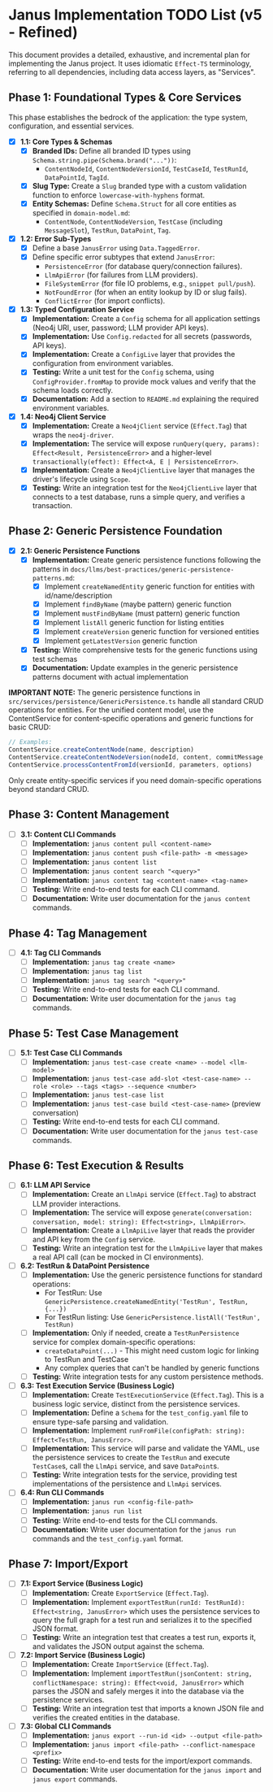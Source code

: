 # Janus Implementation TODO List (v5 - Refined)

This document provides a detailed, exhaustive, and incremental plan for implementing the Janus project. It uses idiomatic `Effect-TS` terminology, referring to all dependencies, including data access layers, as "Services".

## Phase 1: Foundational Types & Core Services

This phase establishes the bedrock of the application: the type system, configuration, and essential services.

- [x] **1.1: Core Types & Schemas**
  - [x] **Branded IDs:** Define all branded ID types using `Schema.string.pipe(Schema.brand("..."))`:
    - `ContentNodeId`, `ContentNodeVersionId`, `TestCaseId`, `TestRunId`, `DataPointId`, `TagId`.
  - [x] **Slug Type:** Create a `Slug` branded type with a custom validation function to enforce `lowercase-with-hyphens` format.
  - [x] **Entity Schemas:** Define `Schema.Struct` for all core entities as specified in `domain-model.md`:
    - `ContentNode`, `ContentNodeVersion`, `TestCase` (including `MessageSlot`), `TestRun`, `DataPoint`, `Tag`.

- [x] **1.2: Error Sub-Types**
  - [x] Define a base `JanusError` using `Data.TaggedError`.
  - [x] Define specific error subtypes that extend `JanusError`:
    - `PersistenceError` (for database query/connection failures).
    - `LlmApiError` (for failures from LLM providers).
    - `FileSystemError` (for file IO problems, e.g., `snippet pull/push`).
    - `NotFoundError` (for when an entity lookup by ID or slug fails).
    - `ConflictError` (for import conflicts).

- [x] **1.3: Typed Configuration Service**
  - [x] **Implementation:** Create a `Config` schema for all application settings (Neo4j URI, user, password; LLM provider API keys).
  - [x] **Implementation:** Use `Config.redacted` for all secrets (passwords, API keys).
  - [x] **Implementation:** Create a `ConfigLive` layer that provides the configuration from environment variables.
  - [x] **Testing:** Write a unit test for the `Config` schema, using `ConfigProvider.fromMap` to provide mock values and verify that the schema loads correctly.
  - [x] **Documentation:** Add a section to `README.md` explaining the required environment variables.

- [x] **1.4: Neo4j Client Service**
  - [x] **Implementation:** Create a `Neo4jClient` service (`Effect.Tag`) that wraps the `neo4j-driver`.
  - [x] **Implementation:** The service will expose `runQuery(query, params): Effect<Result, PersistenceError>` and a higher-level `transactionally(effect): Effect<A, E | PersistenceError>`.
  - [x] **Implementation:** Create a `Neo4jClientLive` layer that manages the driver's lifecycle using `Scope`.
  - [x] **Testing:** Write an integration test for the `Neo4jClientLive` layer that connects to a test database, runs a simple query, and verifies a transaction.

## Phase 2: Generic Persistence Foundation

- [x] **2.1: Generic Persistence Functions**
  - [x] **Implementation:** Create generic persistence functions following the patterns in `docs/llms/best-practices/generic-persistence-patterns.md`:
    - [x] Implement `createNamedEntity` generic function for entities with id/name/description
    - [x] Implement `findByName` (maybe pattern) generic function
    - [x] Implement `mustFindByName` (must pattern) generic function
    - [x] Implement `listAll` generic function for listing entities
    - [x] Implement `createVersion` generic function for versioned entities
    - [x] Implement `getLatestVersion` generic function
  - [x] **Testing:** Write comprehensive tests for the generic functions using test schemas
  - [x] **Documentation:** Update examples in the generic persistence patterns document with actual implementation

**IMPORTANT NOTE:** The generic persistence functions in `src/services/persistence/GenericPersistence.ts` handle all standard CRUD operations for entities. For the unified content model, use the ContentService for content-specific operations and generic functions for basic CRUD:
```typescript
// Examples:
ContentService.createContentNode(name, description)
ContentService.createContentNodeVersion(nodeId, content, commitMessage, parents)
ContentService.processContentFromId(versionId, parameters, options)
```
Only create entity-specific services if you need domain-specific operations beyond standard CRUD.

## Phase 3: Content Management

- [ ] **3.1: Content CLI Commands**
  - [ ] **Implementation:** `janus content pull <content-name>`
  - [ ] **Implementation:** `janus content push <file-path> -m <message>`
  - [ ] **Implementation:** `janus content list`
  - [ ] **Implementation:** `janus content search "<query>"`
  - [ ] **Implementation:** `janus content tag <content-name> <tag-name>`
  - [ ] **Testing:** Write end-to-end tests for each CLI command.
  - [ ] **Documentation:** Write user documentation for the `janus content` commands.

## Phase 4: Tag Management

- [ ] **4.1: Tag CLI Commands**
  - [ ] **Implementation:** `janus tag create <name>`
  - [ ] **Implementation:** `janus tag list`
  - [ ] **Implementation:** `janus tag search "<query>"`
  - [ ] **Testing:** Write end-to-end tests for each CLI command.
  - [ ] **Documentation:** Write user documentation for the `janus tag` commands.

## Phase 5: Test Case Management

- [ ] **5.1: Test Case CLI Commands**
  - [ ] **Implementation:** `janus test-case create <name> --model <llm-model>`
  - [ ] **Implementation:** `janus test-case add-slot <test-case-name> --role <role> --tags <tags> --sequence <number>`
  - [ ] **Implementation:** `janus test-case list`
  - [ ] **Implementation:** `janus test-case build <test-case-name>` (preview conversation)
  - [ ] **Testing:** Write end-to-end tests for each CLI command.
  - [ ] **Documentation:** Write user documentation for the `janus test-case` commands.

## Phase 6: Test Execution & Results

- [ ] **6.1: LLM API Service**
  - [ ] **Implementation:** Create an `LlmApi` service (`Effect.Tag`) to abstract LLM provider interactions.
  - [ ] **Implementation:** The service will expose `generate(conversation: conversation, model: string): Effect<string>, LlmApiError>`.
  - [ ] **Implementation:** Create a `LlmApiLive` layer that reads the provider and API key from the `Config` service.
  - [ ] **Testing:** Write an integration test for the `LlmApiLive` layer that makes a real API call (can be mocked in CI environments).

- [ ] **6.2: TestRun & DataPoint Persistence**
  - [ ] **Implementation:** Use the generic persistence functions for standard operations:
    - For TestRun: Use `GenericPersistence.createNamedEntity('TestRun', TestRun, {...})`
    - For TestRun listing: Use `GenericPersistence.listAll('TestRun', TestRun)`
  - [ ] **Implementation:** Only if needed, create a `TestRunPersistence` service for complex domain-specific operations:
    - `createDataPoint(...)` - This might need custom logic for linking to TestRun and TestCase
    - Any complex queries that can't be handled by generic functions
  - [ ] **Testing:** Write integration tests for any custom persistence methods.

- [ ] **6.3: Test Execution Service (Business Logic)**
  - [ ] **Implementation:** Create `TestExecutionService` (`Effect.Tag`). This is a business logic service, distinct from the persistence services.
  - [ ] **Implementation:** Define a `Schema` for the `test_config.yaml` file to ensure type-safe parsing and validation.
  - [ ] **Implementation:** Implement `runFromFile(configPath: string): Effect<TestRun, JanusError>`.
  - [ ] **Implementation:** This service will parse and validate the YAML, use the persistence services to create the `TestRun` and execute `TestCase`s, call the `LlmApi` service, and save `DataPoint`s.
  - [ ] **Testing:** Write integration tests for the service, providing test implementations of the persistence and `LlmApi` services.

- [ ] **6.4: Run CLI Commands**
  - [ ] **Implementation:** `janus run <config-file-path>`
  - [ ] **Implementation:** `janus run list`
  - [ ] **Testing:** Write end-to-end tests for the CLI commands.
  - [ ] **Documentation:** Write user documentation for the `janus run` commands and the `test_config.yaml` format.

## Phase 7: Import/Export

- [ ] **7.1: Export Service (Business Logic)**
  - [ ] **Implementation:** Create `ExportService` (`Effect.Tag`).
  - [ ] **Implementation:** Implement `exportTestRun(runId: TestRunId): Effect<string, JanusError>` which uses the persistence services to query the full graph for a test run and serializes it to the specified JSON format.
  - [ ] **Testing:** Write an integration test that creates a test run, exports it, and validates the JSON output against the schema.

- [ ] **7.2: Import Service (Business Logic)**
  - [ ] **Implementation:** Create `ImportService` (`Effect.Tag`).
  - [ ] **Implementation:** Implement `importTestRun(jsonContent: string, conflictNamespace: string): Effect<void, JanusError>` which parses the JSON and safely merges it into the database via the persistence services.
  - [ ] **Testing:** Write an integration test that imports a known JSON file and verifies the created entities in the database.

- [ ] **7.3: Global CLI Commands**
  - [ ] **Implementation:** `janus export --run-id <id> --output <file-path>`
  - [ ] **Implementation:** `janus import <file-path> --conflict-namespace <prefix>`
  - [ ] **Testing:** Write end-to-end tests for the import/export commands.
  - [ ] **Documentation:** Write user documentation for the `janus import` and `janus export` commands.

